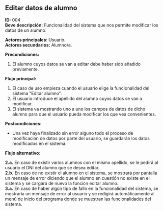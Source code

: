 ## Editar datos de alumno  

**ID:** 004  
**Beve descripción:** Funcionalidad del sistema que nos permite modificar los datos de un alumno.  


**Actores principales:** Usuario.  
**Actores secundarios:** Alumno/a.  

**Precondiciones:**  
 
1. El alumno cuyos datos se van a editar debe haber sido añadido previamente.  



**Flujo principal:**  

1. El caso de uso empieza cuando el usuario elige la funcionalidad del sistema "Editar alumno".
2. El usuario introduce el apellido del alumno cuyos datos se van a modificar.
3. El sistema va mostrando uno a uno los campos de datos de dicho alumno para que el usuario pueda modificar los que vea convenientes.  


**Postcondiciones:**  

* Una vez haya finalizado sin error alguno todo el proceso de modificación de datos por parte del usuario, se guardarán los datos modificados en el sistema.


**Flujo alternativo:**    

**2.a.** En caso de existir varios alumnos con el mismo apellido, se le pedirá al usuario el DNI del alumno que se desea editar.  
**2.b.** En caso de no existir el alumno en el sistema, se mostrará por pantalla un mensaje de error diciendo que el alumno en cuestión no existe en el sistema y se cargará de nuevo la función editar alumno.  
**3.a.** En caso de haber algún tipo de fallo en la funcionalidad del sistema, se mostraría un mensaje de error al usuario y se redigirá automáticamente al menú de inicio del programa donde se muestran las funcionalidades del sistema.  

